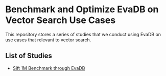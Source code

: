 # Benchmark and Optimize EvaDB on Vector Search Use Cases

This repository stores a series of studies that we conduct using EvaDB on use cases that relevant to vector search.

## List of Studies

* [Sift 1M Benchmark through EvaDB](./sift1m-benchmark)